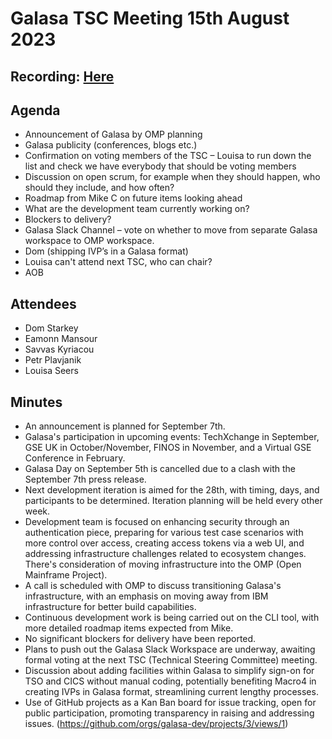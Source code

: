 # Galasa TSC Meeting 15th August 2023

## Recording: [Here](https://zoom.us/rec/share/X1Tci9U38-LNfsY3cyYEmim5urln7-E0Nr-dYaJ7R3d3gaKwq9GdZrzxHXR055f3.5__1c1Eqb4E-5i1d)

## Agenda

- Announcement of Galasa by OMP planning
- Galasa publicity (conferences, blogs etc.)
- Confirmation on voting members of the TSC – Louisa to run down the list and check we have everybody that should be voting members
- Discussion on open scrum, for example when they should happen, who should they include, and how often?
- Roadmap from Mike C on future items looking ahead
- What are the development team currently working on?
- Blockers to delivery?
- Galasa Slack Channel – vote on whether to move from separate Galasa workspace to OMP workspace.
- Dom (shipping IVP’s in a Galasa format)
- Louisa can't attend next TSC, who can chair?
- AOB

## Attendees

- Dom Starkey
- Eamonn Mansour
- Savvas Kyriacou
- Petr Plavjanik
- Louisa Seers

## Minutes

- An announcement is planned for September 7th.
- Galasa's participation in upcoming events: TechXchange in September, GSE UK in October/November, FINOS in November, and a Virtual GSE Conference in February.
- Galasa Day on September 5th is cancelled due to a clash with the September 7th press release.
- Next development iteration is aimed for the 28th, with timing, days, and participants to be determined. Iteration planning will be held every other week.
- Development team is focused on enhancing security through an authentication piece, preparing for various test case scenarios with more control over access, creating access tokens via a web UI, and addressing infrastructure challenges related to ecosystem changes. There's consideration of moving infrastructure into the OMP (Open Mainframe Project).
- A call is scheduled with OMP to discuss transitioning Galasa's infrastructure, with an emphasis on moving away from IBM infrastructure for better build capabilities.
- Continuous development work is being carried out on the CLI tool, with more detailed roadmap items expected from Mike.
- No significant blockers for delivery have been reported.
- Plans to push out the Galasa Slack Workspace are underway, awaiting formal voting at the next TSC (Technical Steering Committee) meeting.
- Discussion about adding facilities within Galasa to simplify sign-on for TSO and CICS without manual coding, potentially benefiting Macro4 in creating IVPs in Galasa format, streamlining current lengthy processes.
- Use of GitHub projects as a Kan Ban board for issue tracking, open for public participation, promoting transparency in raising and addressing issues. (https://github.com/orgs/galasa-dev/projects/3/views/1)
